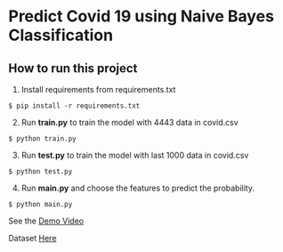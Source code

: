 # Predict Covid 19 using Naive Bayes Classification

## How to run this project
1. Install requirements from requirements.txt
``` 
$ pip install -r requirements.txt
```

2. Run <b>train.py</b> to train the model with 4443 data in covid.csv
```
$ python train.py
```

3. Run <b>test.py</b> to train the model with last 1000 data in covid.csv
```
$ python test.py
```

4. Run <b>main.py</b> and choose the features to predict the probability.
```
$ python main.py
```

See the <a href="https://drive.google.com/file/d/1lrXIq0xdN63wasZIavZjfDupCoOicRtn/view?usp=share_link">Demo Video</a>


Dataset <a href="https://www.kaggle.com/datasets/jayaprakashpondy/coviddataset">Here</a>